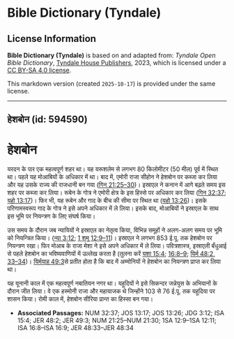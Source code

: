 # Bible Dictionary (Tyndale)

## License Information

**Bible Dictionary (Tyndale)** is based on and adapted from: _Tyndale Open Bible Dictionary_, [Tyndale House Publishers](https://tyndaleopenresources.com/), 2023, which is licensed under a [CC BY-SA 4.0 license](https://creativecommons.org/licenses/by-sa/4.0/legalcode.en).

This markdown version (created `2025-10-17`) is provided under the same license.



--------------------------------

## हेशबोन (id: 594590)

हेशबोन
======

यरदन के पार एक महत्वपूर्ण शहर था। यह यरूशलेम से लगभग 80 किलोमीटर (50 मील) पूर्व में स्थित था। पहले यह मोआबियों के अधिकार में था। बाद में, एमोरी राजा सीहोन ने हेशबोन पर कब्जा कर लिया और यह उसके राज्य की राजधानी बन गया ([गिन 21:25–30](https://ref.ly/Num21:25-Num21:30))। इस्राएल ने कनान में आगे बढ़ते समय इस शहर पर कब्जा कर लिया। रूबेन के गोत्र ने एमोरी क्षेत्र के इस हिस्से पर अधिकार कर लिया ([गिन 32:37](https://ref.ly/Num32:37); [यहो 13:17](https://ref.ly/Josh13:17))। फिर भी, यह रूबेन और गाद के बीच की सीमा पर स्थित था ([यहो 13:26](https://ref.ly/Josh13:26))। इसके परिणामस्वरूप गाद के गोत्र ने इसे अपने अधिकार में ले लिया। इसके बाद, मोआबियों ने इस्राएल के साथ इस भूमि पर नियन्त्रण के लिए संघर्ष किया।

उस समय के दौरान जब न्यायियों ने इस्राएल का नेतृत्व किया, विभिन्न समूहों ने अलग\-अलग समय पर भूमि को नियन्त्रित किया। ([न्या 3:12](https://ref.ly/Judg3:12); [1 शमू 12:9–11](https://ref.ly/1Sam12:9-1Sam12:11))। इस्राएल ने लगभग 853 ई.पू. तक हेशबोन पर नियन्त्रण रखा। फिर मोआब के राजा मेशा ने इसे अपने अधिकार में ले लिया। पवित्रशास्त्र, इस्राएली बँधुआई से पहले हेशबोन का भविष्यवाणियों में उल्लेख करता है (तुलना करें [यशा 15:4](https://ref.ly/Isa15:4); [16:8–9](https://ref.ly/Isa16:8-Isa16:9); [यिर्म 48:2, 33–34](https://ref.ly/Jer48:2,Jer48:33-Jer48:34))। [यिर्मयाह 49:3](https://ref.ly/Jer49:3)से प्रतीत होता है कि बाद में अम्मोनियों ने हेशबोन का नियन्त्रण प्राप्त कर लिया था।

यह यूनानी काल में एक महत्वपूर्ण नबातियन नगर था। यहूदियों ने इसे सिकन्दर जन्नेयुस के अभियानों के दौरान जीत लिया। वे एक हस्मोनी राजा और महायाजक थे जिन्होंने 103 से 76 ई.पू. तक यहूदिया पर शासन किया। रोमी काल में, हेशबोन सीरिया प्रान्त का हिस्सा बन गया।

* **Associated Passages:** NUM 32:37; JOS 13:17; JOS 13:26; JDG 3:12; ISA 15:4; JER 48:2; JER 49:3; NUM 21:25–NUM 21:30; 1SA 12:9–1SA 12:11; ISA 16:8–ISA 16:9; JER 48:33–JER 48:34

